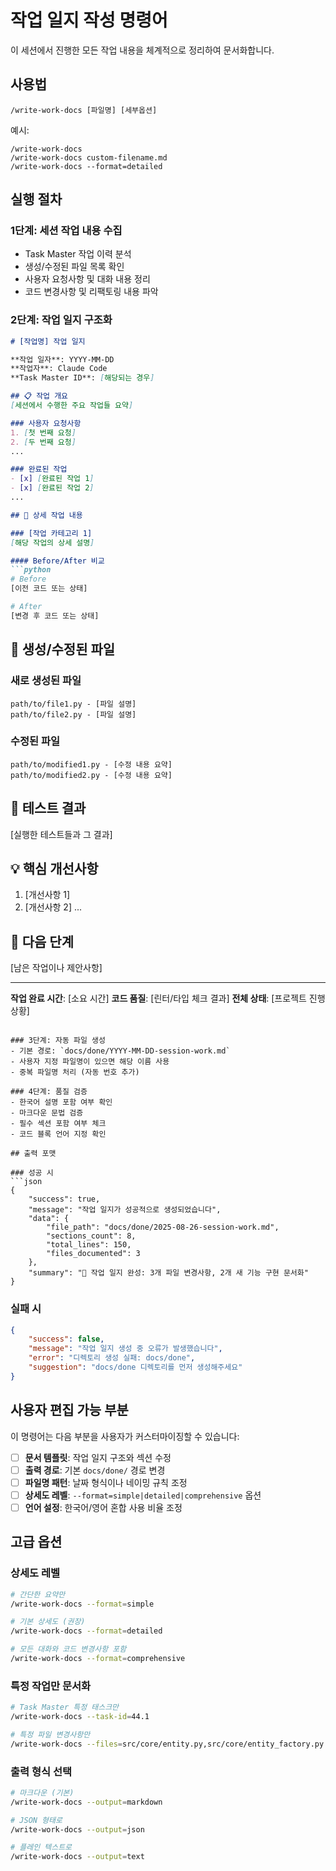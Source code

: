 # 작업 일지 작성 명령어

이 세션에서 진행한 모든 작업 내용을 체계적으로 정리하여 문서화합니다.

## 사용법
```
/write-work-docs [파일명] [세부옵션]
```

예시:
```
/write-work-docs
/write-work-docs custom-filename.md
/write-work-docs --format=detailed
```

## 실행 절차

### 1단계: 세션 작업 내용 수집
- Task Master 작업 이력 분석
- 생성/수정된 파일 목록 확인
- 사용자 요청사항 및 대화 내용 정리
- 코드 변경사항 및 리팩토링 내용 파악

### 2단계: 작업 일지 구조화
```markdown
# [작업명] 작업 일지

**작업 일자**: YYYY-MM-DD
**작업자**: Claude Code
**Task Master ID**: [해당되는 경우]

## 📋 작업 개요
[세션에서 수행한 주요 작업들 요약]

### 사용자 요청사항
1. [첫 번째 요청]
2. [두 번째 요청]
...

### 완료된 작업
- [x] [완료된 작업 1]
- [x] [완료된 작업 2]
...

## 🔄 상세 작업 내용

### [작업 카테고리 1]
[해당 작업의 상세 설명]

#### Before/After 비교
```python
# Before
[이전 코드 또는 상태]

# After  
[변경 후 코드 또는 상태]
```

## 📁 생성/수정된 파일

### 새로 생성된 파일
```
path/to/file1.py - [파일 설명]
path/to/file2.py - [파일 설명]
```

### 수정된 파일
```
path/to/modified1.py - [수정 내용 요약]
path/to/modified2.py - [수정 내용 요약]
```

## 🧪 테스트 결과
[실행한 테스트들과 그 결과]

## 💡 핵심 개선사항
1. [개선사항 1]
2. [개선사항 2]
...

## 🔄 다음 단계
[남은 작업이나 제안사항]

---
**작업 완료 시간**: [소요 시간]
**코드 품질**: [린터/타입 체크 결과]
**전체 상태**: [프로젝트 진행 상황]
```

### 3단계: 자동 파일 생성
- 기본 경로: `docs/done/YYYY-MM-DD-session-work.md`
- 사용자 지정 파일명이 있으면 해당 이름 사용
- 중복 파일명 처리 (자동 번호 추가)

### 4단계: 품질 검증
- 한국어 설명 포함 여부 확인
- 마크다운 문법 검증
- 필수 섹션 포함 여부 체크
- 코드 블록 언어 지정 확인

## 출력 포맷

### 성공 시
```json
{
    "success": true,
    "message": "작업 일지가 성공적으로 생성되었습니다",
    "data": {
        "file_path": "docs/done/2025-08-26-session-work.md",
        "sections_count": 8,
        "total_lines": 150,
        "files_documented": 3
    },
    "summary": "📄 작업 일지 완성: 3개 파일 변경사항, 2개 새 기능 구현 문서화"
}
```

### 실패 시
```json
{
    "success": false,
    "message": "작업 일지 생성 중 오류가 발생했습니다",
    "error": "디렉토리 생성 실패: docs/done",
    "suggestion": "docs/done 디렉토리를 먼저 생성해주세요"
}
```

## 사용자 편집 가능 부분

이 명령어는 다음 부분을 사용자가 커스터마이징할 수 있습니다:

- [ ] **문서 템플릿**: 작업 일지 구조와 섹션 수정
- [ ] **출력 경로**: 기본 `docs/done/` 경로 변경  
- [ ] **파일명 패턴**: 날짜 형식이나 네이밍 규칙 조정
- [ ] **상세도 레벨**: `--format=simple|detailed|comprehensive` 옵션
- [ ] **언어 설정**: 한국어/영어 혼합 사용 비율 조정

## 고급 옵션

### 상세도 레벨
```bash
# 간단한 요약만
/write-work-docs --format=simple

# 기본 상세도 (권장)
/write-work-docs --format=detailed  

# 모든 대화와 코드 변경사항 포함
/write-work-docs --format=comprehensive
```

### 특정 작업만 문서화
```bash
# Task Master 특정 태스크만
/write-work-docs --task-id=44.1

# 특정 파일 변경사항만
/write-work-docs --files=src/core/entity.py,src/core/entity_factory.py
```

### 출력 형식 선택
```bash
# 마크다운 (기본)
/write-work-docs --output=markdown

# JSON 형태로
/write-work-docs --output=json

# 플레인 텍스트로
/write-work-docs --output=text
```